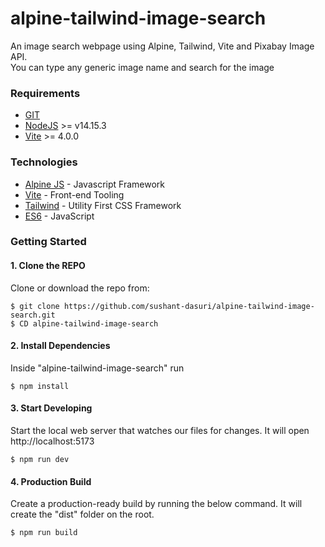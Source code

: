 # alpine-tailwind-image-search
An image search webpage using Alpine, Tailwind, Vite and Pixabay Image API.<br />
You can type any generic image name and search for the image

### Requirements
- [GIT](https://git-scm.com/)
- [NodeJS](https://nodejs.org/en/) >= v14.15.3
- [Vite](https://v2.vitejs.dev/) >= 4.0.0

### Technologies
- [Alpine JS](https://alpinejs.dev/) - Javascript Framework
- [Vite](https://v2.vitejs.dev/) - Front-end Tooling
- [Tailwind](https://tailwindcss.com/) - Utility First CSS Framework
- [ES6](https://es6.io/) - JavaScript

### Getting Started

#### 1. Clone the REPO
Clone or download the repo from:
```shell
$ git clone https://github.com/sushant-dasuri/alpine-tailwind-image-search.git
$ CD alpine-tailwind-image-search
```

#### 2. Install Dependencies
Inside "alpine-tailwind-image-search" run
```shell
$ npm install
```

#### 3. Start Developing
Start the local web server that watches our files for changes. It will open http://localhost:5173
```shell
$ npm run dev
```

#### 4. Production Build
Create a production-ready build by running the below command. It will create the "dist" folder on the root.
```shell
$ npm run build
```
